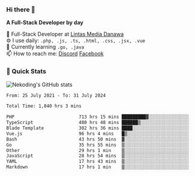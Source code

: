 ### Hi there 👋

**A Full-Stack Developer by day**

🔭 Full-Stack Developer at [Lintas Media Danawa](https://www.lintasmediadanawa.com/)  
⚙️ I use daily: `.php, .js, .ts, .html, .css, .jsx, .vue`  
🌱 Currently learning `.go, .java`  
📫 How to reach me: [Discord](https://discordapp.com/users/984448732999327766)  [Facebook](https://fb.me/tyvandi)  

### 🚀 Quick Stats  

![Nekoding's GitHub stats](https://github-readme-stats.vercel.app/api?username=nekoding&show_icons=true)

<!--START_SECTION:waka-->

```txt
From: 25 July 2021 - To: 31 July 2024

Total Time: 1,840 hrs 3 mins

PHP                        713 hrs 15 mins █████████▓░░░░░░░░░░░░░░░   38.16 %
TypeScript                 480 hrs 48 mins ██████▒░░░░░░░░░░░░░░░░░░   25.72 %
Blade Template             302 hrs 36 mins ████░░░░░░░░░░░░░░░░░░░░░   16.19 %
Vue.js                     96 hrs 4 mins   █▒░░░░░░░░░░░░░░░░░░░░░░░   05.14 %
Bash                       43 hrs 50 mins  ▓░░░░░░░░░░░░░░░░░░░░░░░░   02.35 %
Go                         35 hrs 55 mins  ▒░░░░░░░░░░░░░░░░░░░░░░░░   01.92 %
Other                      29 hrs 1 min    ▒░░░░░░░░░░░░░░░░░░░░░░░░   01.55 %
JavaScript                 28 hrs 54 mins  ▒░░░░░░░░░░░░░░░░░░░░░░░░   01.55 %
YAML                       17 hrs 43 mins  ▒░░░░░░░░░░░░░░░░░░░░░░░░   00.95 %
Markdown                   17 hrs 1 min    ▒░░░░░░░░░░░░░░░░░░░░░░░░   00.91 %
```

<!--END_SECTION:waka-->

<!--
**nekoding/nekoding** is a ✨ _special_ ✨ repository because its `README.md` (this file) appears on your GitHub profile.

Here are some ideas to get you started:

- 🔭 I’m currently working on ...
- 🌱 I’m currently learning ...
- 👯 I’m looking to collaborate on ...
- 🤔 I’m looking for help with ...
- 💬 Ask me about ...
- 📫 How to reach me: ...
- 😄 Pronouns: ...
- ⚡ Fun fact: ...
-->

